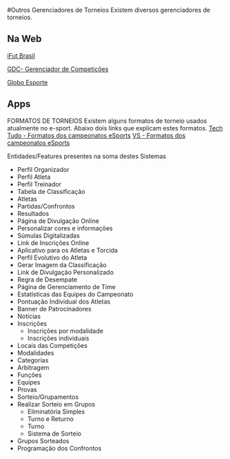 #Outros Gerenciadores de Torneios
Existem diversos gerenciadores de torneios.

## Na Web
[iFut Brasil](https://www.ifut.com.br/)

[GDC- Gerenciador de Competições](http://www.gerenciadordecompeticoes.com.br/manualgdc/html/index.html)

[Globo Esporte](https://globoesporte.globo.com/futebol/brasileirao-serie-a/)

## Apps

FORMATOS DE TORNEIOS
Existem alguns formatos de torneio usados atualmente no e-sport. Abaixo dois links que explicam estes formatos.
[Tech Tudo - Formatos dos campeonatos eSports](https://www.techtudo.com.br/listas/2019/01/escalada-e-mata-mata-conheca-os-formatos-dos-campeonatos-nos-esports.ghtml)
[VS - Formatos dos campeonatos eSports](https://vs.com.br/artigo/guia-quais-sao-e-como-funcionam-os-diferentes-formatos-de-campeonatos)

Entidades/Features presentes na soma destes Sistemas
 - Perfil Organizador
 - Perfil Atleta
 - Perfil Treinador
 - Tabela de Classificação
 - Atletas
 - Partidas/Confrontos
 - Resultados
 - Página de Divulgação Online
 - Personalizar cores e informações
 - Súmulas Digitalizadas
 - Link de Inscrições Online
 - Aplicativo para os Atletas e Torcida
 - Perfil Evolutivo do Atleta
 - Gerar Imagem da Classificação
 - Link de Divulgação Personalizado
 - Regra de Desempate
 - Página de Gerenciamento de Time
 - Estatísticas das Equipes do Campeonato
 - Pontuação Individual dos Atletas
 - Banner de Patrocinadores
 - Notícias
 - Inscrições
    - Inscrições por modalidade
    - Inscrições individuais
 - Locais das Competições
 - Modalidades
 - Categorias
 - Arbitragem
 - Funções
 - Equipes
 - Provas
 - Sorteio/Grupamentos
  - Realizar Sorteio em Grupos
    - Eliminatória Simples
    - Turno e Returno
    - Turno
    - Sistema de Sorteio
  - Grupos Sorteados
 - Programação dos Confrontos
 
